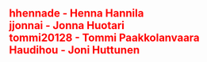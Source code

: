 <head>
  <title><h1>Group members:</h1></title> 
<body text="red">
  <p>
<h2><br>hhennade - Henna Hannila
<br>jjonnai - Jonna Huotari
<br>tommi20128 - Tommi Paakkolanvaara
<br>Haudihou - Joni Huttunen</h2>
  </p>
</body>
</head>
